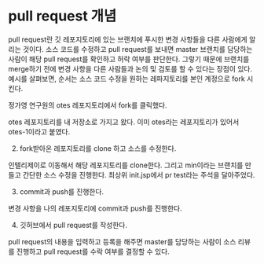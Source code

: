 # pull request 개념

pull request란 깃 레포지토리에 있는 브랜치에 푸시한 변경 사항들을 다른 사람에게 알리는 것이다. 소스 코드를 수정하고 pull request를 보내면 master 브랜치를 담당하는 사람이 해당 pull request를 확인하고 허락 여부를 판단한다. 그렇기 때문에 브랜치를 merge하기 전에 변경 사항을 다른 사람들과 논의 및 검토를 할 수 있다는 장점이 있다.
예시를 살펴보면, 순서는 
소스 코드 수정을 원하는 레파지토리를 본인 계정으로 fork 시킨다.

정가영 연구원의 otes 레포지토리에서 fork를 클릭했다.

otes 레포지토리를 내 저장소로 가지고 왔다. 이미 otes라는 레포지토리가 있어서 otes-1이라고 붙였다.

2. fork받아온 레포지토리를 clone 하고 소스를 수정한다.

인텔리제이로 이동해서 해당 레포지토리를 clone한다. 그리고 min이라는 브랜치를 만들고 간단한 소스 수정을 진행한다. 최상위 init.jsp에서 pr test라는 주석을 달아주었다.

3. commit과 push를 진행한다. 

변경 사항을 나의 레포지토리에 commit과 push를 진행한다.

4. 깃허브에서 pull request를 작성한다.

pull request의 내용을 입력하고 등록을 해주면 master를 담당하는 사람이 소스 리뷰를 진행하고 pull request를 수락 여부를 결정할 수 있다.
